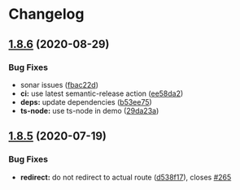 # Changelog

## [1.8.6](https://github.com/d0whc3r/vue-auth-plugin/compare/v1.8.5...v1.8.6) (2020-08-29)


### Bug Fixes

* sonar issues ([fbac22d](https://github.com/d0whc3r/vue-auth-plugin/commit/fbac22d56265709c9a5f09b3d8752b497cbd62a8))
* **ci:** use latest semantic-release action ([ee58da2](https://github.com/d0whc3r/vue-auth-plugin/commit/ee58da2d8ad8171134ded489a97f36b4c174d895))
* **deps:** update dependencies ([b53ee75](https://github.com/d0whc3r/vue-auth-plugin/commit/b53ee75748a66a6b75f4e1784dd99c2e92180c7b))
* **ts-node:** use ts-node in demo ([29da23a](https://github.com/d0whc3r/vue-auth-plugin/commit/29da23a6ef2d7dcb6416b15f92fc0ed6e19cd580))

## [1.8.5](https://github.com/d0whc3r/vue-auth-plugin/compare/v1.8.4...v1.8.5) (2020-07-19)


### Bug Fixes

* **redirect:** do not redirect to actual route ([d538f17](https://github.com/d0whc3r/vue-auth-plugin/commit/d538f17562acaa1f9814697afd07046a22fd2c37)), closes [#265](https://github.com/d0whc3r/vue-auth-plugin/issues/265)
